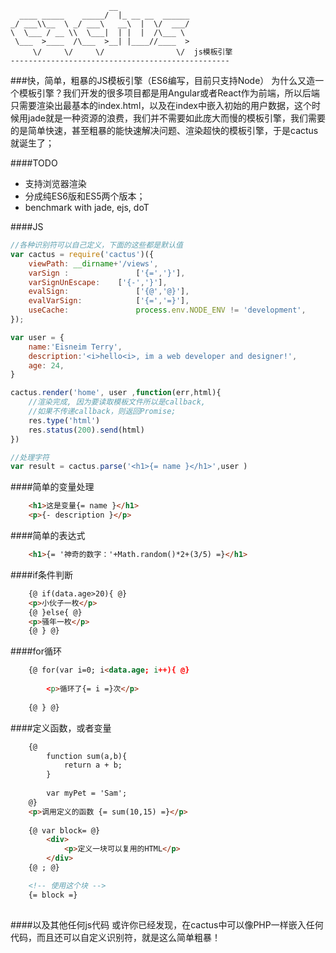 	                      __                
	  ____ _____    _____/  |_ __ __  ______
	_/ ___\\__  \ _/ ___\   __\  |  \/  ___/
	\  \___ / __ \\  \___|  | |  |  /\___ \ 
	 \___  >____  /\___  >__| |____//____  >
	     \/     \/     \/                \/  js模板引擎 
	-------------------------------------------------
###快，简单，粗暴的JS模板引擎（ES6编写，目前只支持Node）
为什么又造一个模板引擎？我们开发的很多项目都是用Angular或者React作为前端，所以后端只需要渲染出最基本的index.html，以及在index中嵌入初始的用户数据，这个时候用jade就是一种资源的浪费，我们并不需要如此庞大而慢的模板引擎，我们需要的是简单快速，甚至粗暴的能快速解决问题、渲染超快的模板引擎，于是cactus就诞生了；

####TODO
 - 支持浏览器渲染
 - 分成纯ES6版和ES5两个版本；
 - benchmark with jade, ejs, doT

####JS
```javascript
//各种识别符可以自己定义，下面的这些都是默认值
var cactus = require('cactus')({ 
	viewPath: __dirname+'/views',
	varSign	: 				['{=','}'],
	varSignUnEscape: 	['{-','}'],
	evalSign: 				['{@','@}'],
	evalVarSign: 			['{=','=}'],
	useCache: 				process.env.NODE_ENV != 'development',
});

var user = {
	name:'Eisneim Terry',
	description:'<i>hello<i>, im a web developer and designer!',
	age: 24,
}

cactus.render('home', user ,function(err,html){
	//渲染完成, 因为要读取模板文件所以是callback, 
	//如果不传递callback，则返回Promise;
	res.type('html')
	res.status(200).send(html)
})

//处理字符
var result = cactus.parse('<h1>{= name }</h1>',user )

```
####简单的变量处理
```html
	<h1>这是变量{= name }</h1>
	<p>{- description }</p>
```
####简单的表达式
```html
	<h1>{= '神奇的数字：'+Math.random()*2+(3/5) =}</h1>
```
####if条件判断
```html
	{@ if(data.age>20){ @}
	<p>小伙子一枚</p>
	{@ }else{ @}
	<p>骚年一枚</p>
	{@ } @}
```
####for循环
```html
	{@ for(var i=0; i<data.age; i++){ @}
		
		<p>循环了{= i =}次</p>
	
	{@ } @}
```
####定义函数，或者变量
```html
	{@ 
		function sum(a,b){
			return a + b;
		}
		
		var myPet = 'Sam';
	@}
	<p>调用定义的函数 {= sum(10,15) =}</p>
	
	{@ var block= @}
		<div>
			<p>定义一块可以复用的HTML</p>
		</div>
	{@ ; @}

	<!-- 使用这个块 -->
	{= block =}
	
```
####以及其他任何js代码
或许你已经发现，在cactus中可以像PHP一样嵌入任何代码，而且还可以自定义识别符，就是这么简单粗暴！


